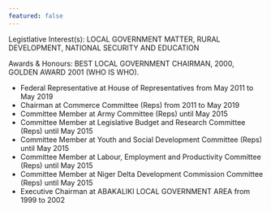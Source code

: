 ```yaml
---
featured: false
---
```

Legistlative Interest(s): LOCAL GOVERNMENT MATTER, RURAL DEVELOPMENT, NATIONAL SECURITY AND EDUCATION

Awards & Honours: BEST LOCAL GOVERNMENT CHAIRMAN, 2000, GOLDEN AWARD 2001 (WHO IS WHO).

* Federal Representative at House of Representatives from May 2011 to May 2019
* Chairman at Commerce Committee (Reps) from 2011 to May 2019
* Committee Member at Army Committee (Reps) until May 2015
* Committee Member at Legislative Budget and Research Committee (Reps) until May 2015
* Committee Member at Youth and Social Development Committee (Reps) until May 2015
* Committee Member at Labour, Employment and Productivity Committee (Reps) until May 2015
* Committee Member at Niger Delta Development Commission Committee (Reps) until May 2015
* Executive Chairman at ABAKALIKI LOCAL GOVERNMENT AREA from 1999 to 2002

